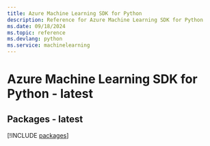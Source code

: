 ```yaml
---
title: Azure Machine Learning SDK for Python
description: Reference for Azure Machine Learning SDK for Python
ms.date: 09/18/2024
ms.topic: reference
ms.devlang: python
ms.service: machinelearning
---
```

# Azure Machine Learning SDK for Python - latest
## Packages - latest
[!INCLUDE [packages](machine-learning-index.md)]